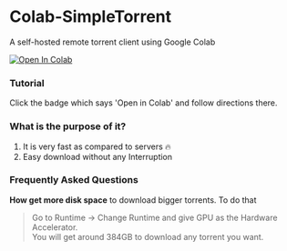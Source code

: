 # Colab-SimpleTorrent
A self-hosted remote torrent client using Google Colab

<a href="https://colab.research.google.com/github/Pavithran-R/Colab-SimpleTorrent/blob/master/Colab-SimpleTorrent.ipynb" target="_parent"><img src="https://colab.research.google.com/assets/colab-badge.svg" alt="Open In Colab"/></a>

### Tutorial
Click the badge which says 'Open in Colab' and follow directions there.

### What is the purpose of it?
1. It is very fast as compared to servers 🔥
2. Easy download without any Interruption

### Frequently Asked Questions
**How get more disk space** to download bigger torrents. To do that

> Go to Runtime -> Change Runtime and give GPU as the Hardware Accelerator.  
You will get around 384GB to download any torrent you want.
